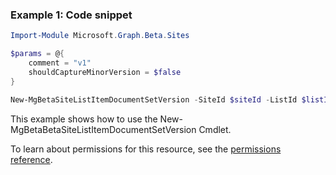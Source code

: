 ### Example 1: Code snippet

```powershellImport-Module Microsoft.Graph.Beta.Sites

$params = @{
	comment = "v1"
	shouldCaptureMinorVersion = $false
}

New-MgBetaSiteListItemDocumentSetVersion -SiteId $siteId -ListId $listId -ListItemId $listItemId -BodyParameter $params
```
This example shows how to use the New-MgBetaBetaSiteListItemDocumentSetVersion Cmdlet.
To learn about permissions for this resource, see the [permissions reference](/graph/permissions-reference).

